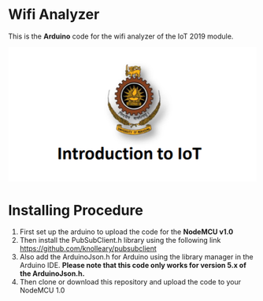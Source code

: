 # Wifi Analyzer
This is the **Arduino** code for the wifi analyzer of the IoT 2019 module.
 
 <p align="center"> 
<img src="readme/Git_home_wifi_analyzer.png">
</p>

# Installing Procedure
 1. First set up the arduino to upload the code for the **NodeMCU v1.0**
 2. Then install the PubSubClient.h library using the following link https://github.com/knolleary/pubsubclient
 3. Also add the ArduinoJson.h for Arduino using the library manager in the Arduino IDE. **Please note that this code only works for        version 5.x of the ArduinoJson.h.**
 4. Then clone or download this repository and upload the code to your NodeMCU 1.0 
